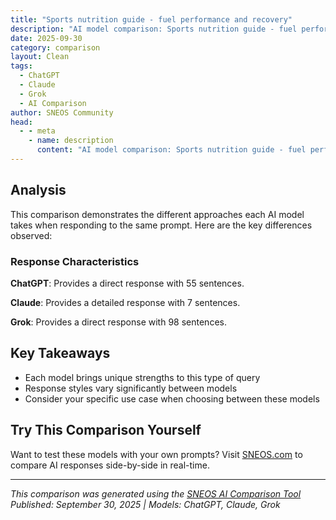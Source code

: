 ```yaml
---
title: "Sports nutrition guide - fuel performance and recovery"
description: "AI model comparison: Sports nutrition guide - fuel performance and recovery..."
date: 2025-09-30
category: comparison
layout: Clean
tags:
  - ChatGPT
  - Claude
  - Grok
  - AI Comparison
author: SNEOS Community
head:
  - - meta
    - name: description
      content: "AI model comparison: Sports nutrition guide - fuel performance and recovery..."
---
```


<ChatComparison
  title="Sports nutrition guide - fuel performance and recovery"
  prompt="Sports nutrition guide - fuel performance and recovery"
  :responses='{
    "ChatGPT": "Certainly! Here\u0027s a comprehensive sports nutrition guide designed to help fuel performance and support recovery:\n\n---\n\n## Sports Nutrition Guide: Fuel Performance and Recovery\n\n### 1. Understanding the Basics  \nProper nutrition is essential for athletes to enhance performance, maximize training adaptations, and optimize recovery. The key components include macronutrients (carbohydrates, proteins, fats), micronutrients (vitamins, minerals), hydration, and meal timing.\n\n---\n\n### 2. Macronutrients for Performance\n\n**Carbohydrates**  \n- Primary fuel source for high-intensity exercise.  \n- Stored as glycogen in muscles and liver.  \n- Examples: whole grains, fruits, vegetables, legumes.  \n- Intake: 3-12 grams/kg body weight depending on activity intensity and duration.\n\n**Protein**  \n- Supports muscle repair, recovery, and adaptation.  \n- Helps with immune function and enzyme production.  \n- Sources: lean meats, dairy, eggs, legumes, plant-based proteins like tofu or tempeh.  \n- Intake: 1.2-2.0 grams/kg body weight per day depending on training load.\n\n**Fats**  \n- Important for long-duration and low-intensity activities.  \n- Supports hormone production and cell function.  \n- Choose healthy fats: nuts, seeds, avocados, olive oil, fatty fish.  \n- Intake: About 20-35% of total daily calories.\n\n---\n\n### 3. Micronutrients and Hydration\n\n**Vitamins and Minerals**  \n- Crucial for energy production, bone health, and immune function.  \n- Important ones include iron (oxygen transport), calcium and vitamin D (bone health), antioxidants like vitamins C and E (reduce oxidative stress).\n\n**Hydration**  \n- Even mild dehydration (2% body weight loss) can impair performance.  \n- Drink water regularly before, during, and after exercise.  \n- For prolonged exercise over 60 minutes, consider sports drinks with electrolytes.  \n- Monitor urine color as a hydration indicator (pale yellow is optimal).\n\n---\n\n### 4. Meal Timing and Strategies\n\n**Before Exercise**  \n- Consume a carbohydrate-rich meal 3-4 hours before activity.  \n- Include moderate protein and low fat/fiber to reduce GI distress.  \n- Example: oatmeal with banana and peanut butter.\n\n**During Exercise**  \n- For sessions over 60 minutes, consume 30-60 grams of carbohydrates per hour (sports drinks, gels, or bars).  \n- Maintain hydration with water and electrolytes.\n\n**After Exercise (Recovery)**  \n- Aim to eat within 30-60 minutes post-exercise.  \n- Combine carbohydrates (1.0-1.2 g/kg) with protein (20-30 g) to replenish glycogen and support muscle repair.  \n- Example: chocolate milk, yogurt with fruit, chicken sandwich.\n\n---\n\n### 5. Supplement Considerations\n\n- Generally, focus on whole foods first.  \n- Common supplements include whey protein, creatine, caffeine, beta-alanine, but consult with a healthcare professional before use.  \n- Avoid banned substances and unverified products.\n\n---\n\n### 6. Sample Daily Meal Plan for an Athlete\n\n**Breakfast:**  \n- Whole grain toast, scrambled eggs, avocado, orange juice.\n\n**Snack:**  \n- Greek yogurt with berries and honey.\n\n**Lunch:**  \n- Grilled chicken breast, quinoa, steamed vegetables, olive oil dressing.\n\n**Pre-Workout Snack:**  \n- Banana and a handful of almonds.\n\n**Post-Workout:**  \n- Smoothie with protein powder, spinach, banana, and almond milk.\n\n**Dinner:**  \n- Baked salmon, sweet potatoes, mixed greens.\n\n**Hydration:**  \n- Water throughout the day, sports drink during prolonged training.\n\n---\n\n### 7. Tips for Success\n\n- Plan meals and snacks to support training demands.  \n- Listen to hunger and fullness cues.  \n- Adjust intake based on training intensity, duration, and goals.  \n- Work with a sports dietitian for personalized advice.\n\n---\n\nIf you want, I can help create a tailored nutrition plan based on your specific sport, goals, and preferences!",
    "Claude": "# Complete Sports Nutrition Guide\n*Fuel Your Performance and Recovery*\n\n## \uD83C\uDFAF Nutrition Fundamentals for Athletes\n\n### **Energy Systems \u0026 Fuel Sources**\n- **ATP-PC System** (0-10 seconds): Phosphocreatine\n- **Glycolytic System** (10 seconds-2 minutes): Carbohydrates\n- **Oxidative System** (2\u002B minutes): Carbs, fats, proteins\n\n### **Daily Caloric Needs**\n- **Recreational athletes**: 2,200-3,000 calories\n- **Competitive athletes**: 3,000-5,000\u002B calories\n- **Endurance athletes**: Up to 6,000-8,000 calories\n\n---\n\n## \uD83C\uDF4E Macronutrient Breakdown\n\n### **Carbohydrates (45-65% of total calories)**\n**Functions:**\n- Primary fuel for high-intensity exercise\n- Maintains blood glucose levels\n- Spares protein for muscle building\n\n**Sources:**\n- **Simple carbs**: Fruits, honey, sports drinks\n- **Complex carbs**: Oats, quinoa, sweet potatoes, brown rice\n\n**Timing:**\n- **Pre-workout**: 1-4g per kg body weight (1-4 hours before)\n- **During exercise**: 30-60g/hour (for sessions \u003E60 minutes)\n- **Post-workout**: 1-1.5g per kg body weight (within 30 minutes)\n\n### **Protein (15-25% of total calories)**\n**Daily Needs:**\n- **Endurance athletes**: 1.2-1.4g per kg body weight\n- **Strength athletes**: 1.6-2.2g per kg body weight\n- **Team sport athletes**: 1.4-1.7g per kg body weight\n\n**Complete Protein Sources:**\n- Lean meats, fish, poultry\n- Eggs and dairy products\n- Quinoa, soy products\n- Protein powders (whey, casein, plant-based)\n\n**Timing:**\n- **Post-workout**: 20-40g within 2 hours\n- **Throughout day**: 20-30g per meal\n- **Before bed**: 20-30g casein protein\n\n### **Fats (20-35% of total calories)**\n**Functions:**\n- Fuel for low-intensity, long-duration exercise\n- Hormone production\n- Vitamin absorption\n- Cell membrane health\n\n**Healthy Fat Sources:**\n- Avocados, nuts, seeds\n- Olive oil, fatty fish\n- Nut butters\n- Coconut oil (moderate amounts)\n\n---\n\n## \u23F0 Pre-Workout Nutrition\n\n### **3-4 Hours Before Exercise**\n- **Carbs**: 200-300g\n- **Protein**: 15-20g\n- **Fat**: Minimal\n- **Fluids**: 500-600ml water\n\n**Sample Meals:**\n- Oatmeal with banana and berries\n- Whole grain toast with honey\n- Pasta with lean protein and vegetables\n\n### **1-2 Hours Before Exercise**\n- **Carbs**: 15-75g\n- **Protein**: 5-10g\n- **Fat**: Minimal\n- **Fluids**: 200-300ml water\n\n**Sample Snacks:**\n- Banana with small amount of nut butter\n- Greek yogurt with berries\n- Toast with jam\n- Sports drink\n\n### **30-60 Minutes Before Exercise**\n- **Carbs**: 15-30g\n- **Easily digestible**\n- **Low fiber and fat**\n\n**Quick Options:**\n- Banana\n- Sports drink\n- Energy bar\n- Dates\n\n---\n\n## \uD83C\uDFC3\u200D\u2640\uFE0F During Exercise Nutrition\n\n### **Exercise \u003C60 Minutes**\n- Water is typically sufficient\n- Mouth rinse with carbohydrate solution can help\n\n### **Exercise 60-150 Minutes**\n- **Carbs**: 30-60g per hour\n- **Fluids**: 150-250ml every 15-20 minutes\n- **Sodium**: 200-700mg per hour\n\n### **Exercise \u003E150 Minutes**\n- **Carbs**: Up to 90g per hour (multiple sources)\n- **Protein**: 10-15g per hour (ultra-endurance)\n- **Electrol",
    "Grok": "Creating an effective sports nutrition guide to fuel performance and recovery involves understanding the key principles of nutrition, timing, and individual needs. Below is a detailed, evidence-based guide for athletes to optimize their performance and recovery through proper nutrition.\n\n---\n\n### **1. Fundamentals of Sports Nutrition**\nSports nutrition focuses on providing the body with the right nutrients to fuel exercise, support recovery, and improve overall athletic performance. The key macronutrients and hydration play critical roles.\n\n#### **Key Macronutrients**\n- **Carbohydrates**: The primary fuel source for high-intensity and endurance activities.\n  - Role: Provides energy through glycogen stored in muscles and the liver.\n  - Sources: Whole grains (brown rice, quinoa, oats), fruits, vegetables, pasta, and potatoes.\n  - Needs: 5-7 g/kg of body weight per day for moderate training; 8-12 g/kg for intense training or endurance athletes.\n- **Proteins**: Essential for muscle repair, recovery, and growth.\n  - Role: Repairs muscle tissue damaged during exercise and supports immune function.\n  - Sources: Lean meats (chicken, turkey), fish, eggs, dairy, legumes, tofu, and protein powders.\n  - Needs: 1.2-2.0 g/kg of body weight per day, depending on training intensity and goals.\n- **Fats**: A secondary energy source, especially for low-intensity, long-duration activities.\n  - Role: Supports hormone production and provides sustained energy.\n  - Sources: Avocados, nuts, seeds, olive oil, fatty fish (salmon, mackerel).\n  - Needs: 20-35% of total daily calories, prioritizing healthy fats (unsaturated over saturated).\n\n#### **Micronutrients and Hydration**\n- **Vitamins \u0026 Minerals**: Support energy production, immune health, and muscle function.\n  - Focus on: Iron (oxygen transport), calcium (bone health), vitamin D (bone health and recovery), and B vitamins (energy metabolism).\n  - Sources: A varied diet with fruits, vegetables, whole grains, and lean proteins.\n- **Hydration**: Maintains performance, regulates body temperature, and prevents fatigue.\n  - General guideline: Drink 500-600 mL (16-20 oz) of water 2-3 hours before exercise, 150-250 mL (5-8 oz) every 15-20 minutes during, and replace lost fluids post-exercise (1.5 L for every kg of body weight lost).\n  - Electrolytes: Sodium, potassium, and magnesium are crucial during prolonged activities (\u003E1 hour). Use sports drinks or electrolyte supplements for intense or sweaty sessions.\n\n---\n\n### **2. Timing Your Nutrition for Performance and Recovery**\nNutrient timing is critical to maximize energy availability and recovery. Break it down into pre-, during, and post-exercise nutrition.\n\n#### **Pre-Exercise Nutrition (2-4 Hours Before)**\n- **Goal**: Fuel up with carbohydrates for energy and a small amount of protein to prevent muscle breakdown.\n- **What to Eat**:\n  - A balanced meal with carbs, moderate protein, and low fat to avoid digestive issues.\n  - Examples: Oatmeal with banana and a spoonful of peanut butter, or turkey sandwich on whole-grain bread with veggies.\n- **1 Hour Before (if needed)**:\n  - A small, carb-focused snack (e.g., a banana, rice cake, or energy gel) if you\u2019re short on time or feel hungry.\n\n#### **During Exercise Nutrition (for Events \u003E60-90 Minutes)**\n- **Goal**: Maintain energy levels and prevent dehydration.\n- **What to Consume**:\n  - **Carbohydrates**: 30-60 g per hour for endurance events (sports drinks, gels, or chews).\n  - **Hydration**: Water or electrolyte drinks, depending on sweat rate and duration.\n- **Examples**: Sports drink with 6-8% carbohydrate content, energy gels with water, or banana slices.\n\n#### **Post-Exercise Nutrition (Within 30-60 Minutes After)**\n- **Goal**: Replenish glycogen stores, repair muscle tissue, and rehydrate.\n- **What to Eat**:\n  - A 3:1 or 4:1 ratio of carbs to protein.\n  - Examples: Chocolate milk, a protein shake with fruit, or a turkey wrap with veggies.\n- **Hydration**: Replace fluids and electrolytes lost through sweat. Weigh yourself before and after to gauge fluid loss.\n\n#### **Daily Recovery Nutrition**\n- Spread protein intake across 4-5 meals/snacks (20-40 g per serving) to optimize muscle protein synthesis.\n- Include anti-inflammatory foods (e.g., berries, fatty fish, turmeric) to reduce muscle soreness.\n- Prioritize sleep and hydration to complement nutritional recovery.\n\n---\n\n### **3. Tailoring Nutrition to Specific Sports**\nDifferent sports have varying energy and nutrient demands. Here\u2019s a breakdown for common types of athletes:\n\n#### **Endurance Athletes (Runners, Cyclists, Swimmers)**\n- **Focus**: High carbohydrate intake (8-12 g/kg body weight) to sustain glycogen stores.\n- **Strategy**: Carb-loading 1-3 days before a major event (increase carbs to 10-12 g/kg while reducing training).\n- **During Event**: 30-60 g of carbs per hour, plus electrolytes for events \u003E2 hours.\n- **Recovery**: Quick carb-protein combo post-exercise to restore glycogen and repair muscle.\n\n#### **Strength Athletes (Weightlifters, Powerlifters)**\n- **Focus**: Higher protein intake (1.6-2.2 g/kg body weight) for muscle hypertrophy and repair.\n- **Strategy**: Adequate carbs (4-7 g/kg) to fuel intense lifting sessions.\n- **Timing**: Pre-workout carbs for energy; post-workout protein and carbs for recovery.\n- **Supplements**: Creatine monohydrate (3-5 g daily) is well-researched for strength and power gains.\n\n#### **Team Sports Athletes (Soccer, Basketball, Hockey)**\n- **Focus**: Balanced carbs (5-8 g/kg) and protein (1.4-1.8 g/kg) to support high-intensity, intermittent efforts.\n- **Strategy**: Fuel with carbs before and during games; recover with protein and carbs post-game.\n- **Hydration**: Critical due to high sweat rates\u2014use sports drinks during long practices or matches.\n\n---\n\n### **4. Supplements for Performance and Recovery**\nSupplements can be useful but should complement a solid diet, not replace it. Always consult a dietitian or doctor before starting supplements.\n- **Creatine**: Enhances strength and power in high-intensity activities (3-5 g/day).\n- **Caffeine**: Improves focus and endurance (3-6 mg/kg body weight, 30-60 minutes pre-exercise). Found in coffee, energy drinks, or pre-workout powders.\n- **Branched-Chain Amino Acids (BCAAs)**: May support recovery, but whole protein sources are often more effective.\n- **Beta-Alanine**: Buffers acidity in muscles, improving high-intensity performance (3-6 g/day).\n- **Protein Powders**: Convenient for meeting protein needs, especially post-workout (whey, casein, or plant-based options).\n\n**Note**: Avoid over-reliance on supplements\u2014focus on whole foods first. Be cautious of unregulated products and banned substances (check with organizations like WADA for competitive athletes).\n\n---\n\n### **5. Practical Tips for Athletes**\n- **Meal Prep**: Plan and prepare meals/snacks to ensure consistent fueling, especially during busy training schedules.\n- **Experiment**: Test pre- and during-exercise foods during training, not on game day, to avoid gastrointestinal distress.\n- **Monitor Hunger \u0026 Energy**: Adjust calorie and carb intake based on training volume and how you feel.\n- **Body Composition Goals**: Work with a sports dietitian to safely manage weight gain or loss without compromising performance.\n- **Listen to Your Body**: Symptoms like fatigue, poor recovery, or frequent illness may indicate underfueling or nutrient deficiencies.\n\n---\n\n### **6. Sample Daily Meal Plan (Moderate Training Day for a 70 kg Athlete)**\n- **Breakfast**: Oatmeal (80 g oats) with 1 banana, 1 tbsp peanut butter, and a glass of milk (~600 kcal, 100 g carbs, 25 g protein, 15 g fat).\n- **Snack**: Greek yogurt (200 g) with honey and mixed berries (~200 kcal, 30 g carbs, 15 g protein, 5 g fat).\n- **Lunch**: Grilled chicken (150 g), brown rice (100 g cooked), steamed broccoli, and olive oil dressing (~700 kcal, 80 g carbs, 40 g protein, 20 g fat).\n- **Pre-Workout Snack**: Whole-grain toast with jam and a small apple (~250 kcal, 50 g carbs, 5 g protein, 2 g fat).\n- **During Workout (if \u003E1 hour)**: Sports drink or gel providing 30-60 g carbs/hour.\n- **Post-Workout**: Protein shake (25 g whey protein) with a banana (~300 kcal, 40 g carbs, 25 g protein, 2 g fat).\n- **Dinner**: Salmon (150 g), quinoa (100 g cooked), and roasted vegetables with avocado (~700 kcal, 60 g carbs, 35 g protein, 25 g fat).\n- **Evening Snack**: Cottage cheese (100 g) with pineapple chunks (~200 kcal, 20 g carbs, 15 g protein, 5 g fat).\n- **Total (Approximate)**: ~2950 kcal, 380 g carbs (5.5 g/kg), 160 g protein (2.3 g/kg), 74 g fat (25% of calories).\n\n*Adjust portions based on energy needs, training intensity, and body weight.*\n\n---\n\n### **7. Recovery Beyond Nutrition**\nNutrition works hand-in-hand with other recovery strategies:\n- **Sleep**: Aim for 7-9 hours per night to support hormonal balance and"
  }'
  published-date="22:46"
/>

## Analysis

This comparison demonstrates the different approaches each AI model takes when responding to the same prompt. Here are the key differences observed:

### Response Characteristics

**ChatGPT**: Provides a direct response with 55 sentences. 

**Claude**: Provides a detailed response with 7 sentences. 

**Grok**: Provides a direct response with 98 sentences. 

## Key Takeaways

- Each model brings unique strengths to this type of query
- Response styles vary significantly between models
- Consider your specific use case when choosing between these models

## Try This Comparison Yourself

Want to test these models with your own prompts? Visit [SNEOS.com](https://sneos.com) to compare AI responses side-by-side in real-time.

---

*This comparison was generated using the [SNEOS AI Comparison Tool](https://sneos.com)*
*Published: September 30, 2025 | Models: ChatGPT, Claude, Grok*
